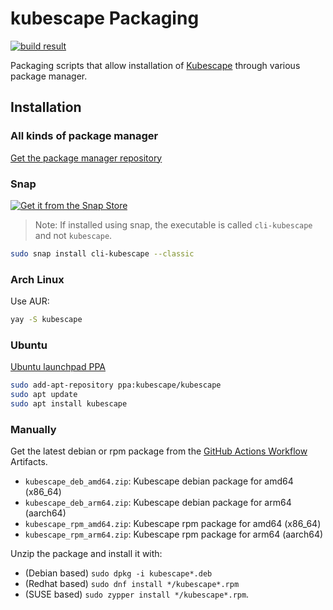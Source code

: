 # kubescape Packaging

[![build result](https://build.opensuse.org/projects/home:kubescape/packages/kubescape/badge.svg?type=percent)](https://build.opensuse.org/package/show/home:kubescape/kubescape)

Packaging scripts that allow installation of [Kubescape](https://github.com/armosec/kubescape) through various package manager.

## Installation
### All kinds of package manager
[Get the package manager repository](https://software.opensuse.org/download.html?project=home%3Akubescape&package=kubescape) 

### Snap
[![Get it from the Snap Store](https://snapcraft.io/static/images/badges/en/snap-store-white.svg)](https://snapcraft.io/cli-kubescape)

> Note: If installed using snap, the executable is called `cli-kubescape` and not `kubescape`.

```bash
sudo snap install cli-kubescape --classic
```

### Arch Linux
Use AUR:
```bash
yay -S kubescape
```

### Ubuntu

[Ubuntu launchpad PPA](https://launchpad.net/~kubescape/+archive/ubuntu/kubescape)

```bash
sudo add-apt-repository ppa:kubescape/kubescape
sudo apt update
sudo apt install kubescape
```

### Manually
Get the latest debian or rpm package from the [GitHub Actions Workflow](https://github.com/HollowMan6/kubescape-deb-rpm/actions/workflows/build.yml) Artifacts.

- `kubescape_deb_amd64.zip`: Kubescape debian package for amd64 (x86_64)
- `kubescape_deb_arm64.zip`: Kubescape debian package for arm64 (aarch64)
- `kubescape_rpm_amd64.zip`: Kubescape rpm package for amd64 (x86_64)
- `kubescape_rpm_arm64.zip`: Kubescape rpm package for arm64 (aarch64)

Unzip the package and install it with:
- (Debian based) `sudo dpkg -i kubescape*.deb`
- (Redhat based) `sudo dnf install */kubescape*.rpm`
- (SUSE based) `sudo zypper install */kubescape*.rpm`.
